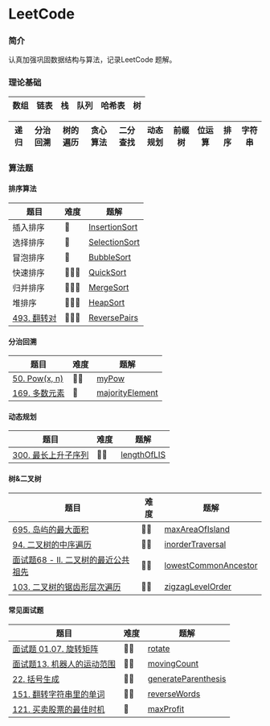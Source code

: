 # LeetCode

### 简介

认真加强巩固数据结构与算法，记录LeetCode 题解。

### 理论基础
| 数组 | 链表 | 栈 | 队列 | 哈希表 | 树 |
|----|----|---|----|-----|---|


| 递归 | 分治回溯 | 树的遍历 | 贪心算法 | 二分查找 | 动态规划 | 前缀树 | 位运算 | 排序 | 字符串 |
|----|------|------|------|------|------|-----|-----|----|-----|

### 算法题


#### 排序算法
| 题目 | 难度 | 题解 | 
|----|----|----|
|  插入排序  |  🌟  |  [InsertionSort](https://github.com/ChengwenY/LeetCode/blob/master/Sources/Sort/InsertionSort.cpp)  |
|  选择排序  |  🌟  |  [SelectionSort](https://github.com/ChengwenY/LeetCode/blob/master/Sources/Sort/SelectionSort.cpp)  |
|  冒泡排序  |  🌟  |  [BubbleSort](https://github.com/ChengwenY/LeetCode/blob/master/Sources/Sort/BubbleSort.cpp)  |
|  快速排序  |  🌟🌟🌟  |  [QuickSort](https://github.com/ChengwenY/LeetCode/blob/master/Sources/Sort/QuickSort.cpp)  |
|  归并排序  |  🌟🌟🌟  |  [MergeSort](https://github.com/ChengwenY/LeetCode/blob/master/Sources/Sort/MergeSort.cpp)  |
|  堆排序  |  🌟🌟🌟  |  [HeapSort](https://github.com/ChengwenY/LeetCode/blob/master/Sources/Sort/HeapSort.cpp)  |
|  [493. 翻转对](https://leetcode-cn.com/problems/reverse-pairs/)  |  🌟🌟🌟  |  [ReversePairs](https://github.com/ChengwenY/LeetCode/blob/master/Sources/Sort/ReversePairs.cpp)  |

#### 分治回溯
| 题目 | 难度 | 题解 | 
|----|----|----|
|  [50. Pow(x, n)](https://leetcode-cn.com/problems/powx-n/)  |  🌟🌟|  [myPow](https://github.com/ChengwenY/LeetCode/blob/master/Sources/Divide/myPow.cpp)  |
|  [169. 多数元素](https://leetcode-cn.com/problems/majority-element/) |  🌟|  [majorityElement](https://github.com/ChengwenY/LeetCode/blob/master/Sources/Divide/majorityElement.cpp)  |

#### 动态规划
| 题目 | 难度 | 题解 | 
|----|----|----|
|  [300. 最长上升子序列](https://leetcode-cn.com/problems/longest-increasing-subsequence/)  |  🌟🌟|  [lengthOfLIS](https://github.com/ChengwenY/LeetCode/blob/master/Sources/DynamicProgram/lengthOfLIS.cpp)  |


#### 树&二叉树
| 题目 | 难度 | 题解 | 
|----|----|----|
|  [695. 岛屿的最大面积](https://leetcode-cn.com/problems/max-area-of-island/)  |  🌟🌟|  [maxAreaOfIsland](https://github.com/ChengwenY/LeetCode/blob/master/Sources/Tree/maxAreaOfIsland.cpp)  |
|  [94. 二叉树的中序遍历](https://leetcode-cn.com/problems/binary-tree-inorder-traversal/)  |  🌟🌟|  [inorderTraversal](https://github.com/ChengwenY/LeetCode/blob/master/Sources/Tree/inorderTraversal.cpp)  |
|  [面试题68 - II. 二叉树的最近公共祖先](https://leetcode-cn.com/problems/er-cha-shu-de-zui-jin-gong-gong-zu-xian-lcof/)  |  🌟🌟|  [lowestCommonAncestor](https://github.com/ChengwenY/LeetCode/blob/master/Sources/Tree/lowestCommonAncestor.cpp)  |
|  [103. 二叉树的锯齿形层次遍历](https://leetcode-cn.com/problems/binary-tree-zigzag-level-order-traversal/)  |  🌟🌟|  [zigzagLevelOrder](https://github.com/ChengwenY/LeetCode/blob/master/Sources/Tree/zigzagLevelOrder.cpp)  |

#### 常见面试题
| 题目 | 难度 | 题解 | 
|----|----|----|
|  [面试题 01.07. 旋转矩阵](https://leetcode-cn.com/problems/rotate-matrix-lcci/)  |  🌟🌟|  [rotate](https://github.com/ChengwenY/LeetCode/blob/master/Sources/Interview/rotate.cpp)  |
|  [面试题13. 机器人的运动范围](https://leetcode-cn.com/problems/ji-qi-ren-de-yun-dong-fan-wei-lcof/)  |  🌟🌟|  [movingCount](https://github.com/ChengwenY/LeetCode/blob/master/Sources/Interview/movingCount.cpp)  |
|  [22. 括号生成](https://leetcode-cn.com/problems/generate-parentheses/)  |  🌟🌟|  [generateParenthesis](https://github.com/ChengwenY/LeetCode/blob/master/Sources/Interview/generateParenthesis.cpp)  |
|  [151. 翻转字符串里的单词](https://leetcode-cn.com/problems/reverse-words-in-a-string/)  |  🌟🌟|  [reverseWords](https://github.com/ChengwenY/LeetCode/blob/master/Sources/Interview/reverseWords.cpp)  |
|  [121. 买卖股票的最佳时机](https://leetcode-cn.com/problems/best-time-to-buy-and-sell-stock/)  |  🌟|  [maxProfit](https://github.com/ChengwenY/LeetCode/blob/master/Sources/Interview/maxProfit.cpp)  |